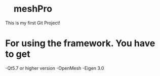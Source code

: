 #     meshPro
This is my first Git Project!
#     For using the framework. You have to get
-Qt5.7 or higher version
-OpenMesh
-Eigen 3.0

